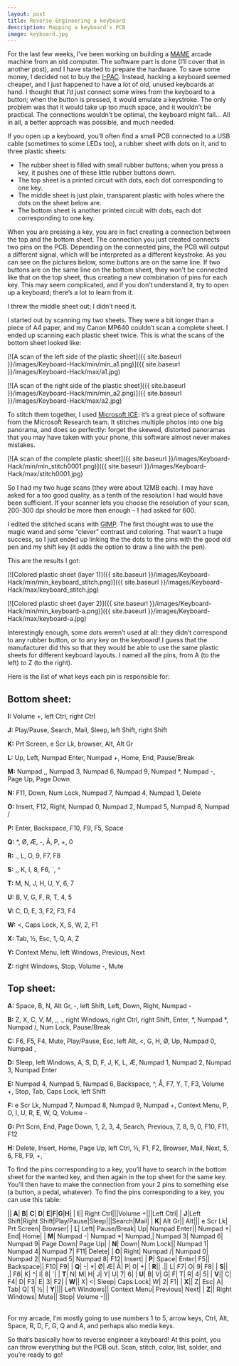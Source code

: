 ```yaml
---
layout: post
title: Reverse-Engineering a keyboard
description: Mapping a keyboard's PCB
image: keyboard.jpg
---
```


For the last few weeks, I’ve been working on building a [MAME](http://mamedev.org/) arcade machine from an old computer. The software part is done (I’ll cover that in another post), and I have started to prepare the hardware. To save some money, I decided not to buy the [I-PAC](http://www.ultimarc.com/ipac1.html). Instead, hacking a keyboard seemed cheaper, and I just happened to have a lot of old, unused keyboards at hand. I thought that I’d just connect some wires from the keyboard to a button; when the button is pressed, it would emulate a keystroke. The only problem was that it would take up too much space, and it wouldn’t be practical. The connections wouldn’t be optimal, the keyboard might fall… All in all, a better approach was possible, and much needed.

<!-- More -->

If you open up a keyboard, you’ll often find a small PCB connected to a USB cable (sometimes to some LEDs too), a rubber sheet with dots on it, and to three plastic sheets:

- The rubber sheet is filled with small rubber buttons; when you press a key, it pushes one of these little rubber buttons down.
- The top sheet is a printed circuit with dots, each dot corresponding to one key.
- The middle sheet is just plain, transparent plastic with holes where the dots on the sheet below are.
- The bottom sheet is another printed circuit with dots, each dot corresponding to one key.


When you are pressing a key, you are in fact creating a connection between the top and the bottom sheet. The connection you just created connects two pins on the PCB. Depending on the connected pins, the PCB will output a different signal, which will be interpreted as a different keystroke.
As you can see on the pictures below, some buttons are on the same line. If two buttons are on the same line on the bottom sheet, they won’t be connected like that on the top sheet, thus creating a new combination of pins for each key. This may seem complicated, and if you don’t understand it, try to open up a keyboard; there’s a lot to learn from it.

I threw the middle sheet out; I didn’t need it.

I started out by scanning my two sheets. They were a bit longer than a piece of A4 paper, and my Canon MP640 couldn’t scan a complete sheet. I ended up scanning each plastic sheet twice. This is what the scans of the bottom sheet looked like:

[![A scan of the left side of the plastic sheet]({{ site.baseurl }}/images/Keyboard-Hack/min/min_a1.png)]({{ site.baseurl }}/images/Keyboard-Hack/max/a1.jpg)

[![A scan of the right side of the plastic sheet]({{ site.baseurl }}/images/Keyboard-Hack/min/min_a2.png)]({{ site.baseurl }}/images/Keyboard-Hack/max/a2.jpg)

To stitch them together, I used [Microsoft ICE](http://research.microsoft.com/en-us/um/redmond/groups/ivm/ice/): it’s a great piece of software from the Microsoft Research team. It stitches multiple photos into one big panorama, and does so perfectly: forget the  skewed, distorted panoramas that you may have taken with your phone, this software almost never makes mistakes.

[![A scan of the complete plastic sheet]({{ site.baseurl }}/images/Keyboard-Hack/min/min_stitch0001.png)]({{ site.baseurl }}/images/Keyboard-Hack/max/stitch0001.jpg)

So I had my two huge scans (they were about 12MB each). I may have asked for a too good quality, as a tenth of the resolution I had would have been sufficient. If your scanner lets you choose the resolution of your scan, 200-300 dpi should be more than enough – I had asked for 600.

I edited the stitched scans with [GIMP](http://www.gimp.org/). The first thought was to use the magic wand and some “clever” contrast and coloring. That wasn’t a huge success, so I just ended up linking the the dots to the pins with the good old pen and my shift key (it adds the option to draw a line with the pen).

This are the results I got:

[![Colored plastic sheet (layer 1)]({{ site.baseurl }}/images/Keyboard-Hack/min/min_keyboard_stitch.png)]({{ site.baseurl }}/images/Keyboard-Hack/max/keyboard_stitch.jpg)

[![Colored plastic sheet (layer 2)]({{ site.baseurl }}/images/Keyboard-Hack/min/min_keyboard-a.png)]({{ site.baseurl }}/images/Keyboard-Hack/max/keyboard-a.jpg)


Interestingly enough, some dots weren’t used at all: they didn’t correspond to any rubber button, or to any key on the keyboard! I guess that the manufacturer did this so that they would be able to use the same plastic sheets for different keyboard layouts.
I named all the pins, from A (to the left) to Z (to the right).

Here is the list of what keys each pin is responsible for:

## Bottom sheet:

**I:** Volume +, left Ctrl, right Ctrl

**J:** Play/Pause, Search, Mail, Sleep, left Shift, right Shift

**K:** Prt Screen, e Scr Lk, browser, Alt, Alt Gr

**L:** Up, Left, Numpad Enter, Numpad +, Home, End, Pause/Break

**M:** Numpad ,, Numpad 3, Numpad 6, Numpad 9, Numpad *, Numpad -, Page Up, Page Down

**N:** F11, Down, Num Lock, Numpad 7, Numpad 4, Numpad 1, Delete

**O:** Insert, F12, Right, Numpad 0, Numpad 2, Numpad 5, Numpad 8, Numpad /

**P:** Enter, Backspace, F10, F9, F5, Space

**Q:** *, Ø, Æ, -, Å, P, +, 0

**R:** ., L, O, 9, F7, F8

**S:** ,, K, I, 8, F6, ´, ^

**T:** M, N, J, H, U, Y, 6, 7

**U:** B, V, G, F, R, T, 4, 5

**V:** C, D, E, 3, F2, F3, F4

**W:** <, Caps Lock, X, S, W, 2, F1

**X:** Tab, ½, Esc, 1, Q, A, Z

**Y:** Context Menu, left Windows, Previous, Next

**Z:** right Windows, Stop, Volume -, Mute

## Top sheet:

**A:** Space, B, N, Alt Gr, -, left Shift, Left, Down, Right, Numpad -

**B:** Z, X, C, V, M, ,, ., right Windows, right Ctrl, right Shift, Enter, *, Numpad *,  Numpad /, Num Lock, Pause/Break

**C:** F6, F5, F4, Mute, Play/Pause, Esc, left Alt, <, G, H, Ø, Up, Numpad 0, Numpad ,

**D:** Sleep, left Windows, A, S, D, F, J, K, L, Æ, Numpad 1, Numpad 2, Numpad 3, Numpad Enter

**E:** Numpad 4, Numpad 5, Numpad 6, Backspace, ^, Å, F7, Y, T, F3, Volume +, 
Stop, Tab, Caps Lock, left Shift

**F:** e Scr Lk, Numpad 7, Numpad 8, Numpad 9, Numpad +, Context Menu, P, O, I, U, R, E, W, Q, Volume -

**G:** Prt Scrn, End, Page Down, 1, 2, 3, 4, Search, Previous, 7, 8, 9, 0, F10, F11, F12

**H:** Delete, Insert, Home, Page Up, left Ctrl, ½, F1, F2, Browser, Mail, Next, 5, 6, F8, F9, +, ´

To find the pins corresponding to a key, you’ll have to search in the bottom sheet for the wanted key, and then again in the top sheet for the same key. You’ll then have to make the connection from your 2 pins to something else (a button, a pedal, whatever). To find the pins corresponding to a key, you can use this table:

|| **A**| **B**| **C**| **D**| **E**|**F**|**G**|**H**|
| **I**|| Right Ctrl|||Volume +|||Left Ctrl|
| **J**|Left Shift|Right Shift|Play/Pause|Sleep|||Search|Mail|
| **K**| Alt Gr|| Alt||| e Scr Lk| Prt Screen| Browser|
| **L**| Left| Pause/Break| Up| Numpad Enter|| Numpad +| End| Home|
| **M**| Numpad -| Numpad *| Numpad,| Numpad 3| Numpad 6| Numpad 9| Page Down| Page Up|
| **N**| Down| Num Lock|| Numpad 1| Numpad 4| Numpad 7| F11| Delete|
| **O**| Right| Numpad /| Numpad 0| Numpad 2| Numpad 5| Numpad 8| F12| Insert|
| **P**| Space| Enter| F5|| Backspace|| F10| F9|
| **Q**| -| *| Ø| Æ| Å| P| 0| +| 
| **R**|| .|| L| F7| O| 9| F8|
| **S**|| ,| F6| K| ^| I| 8| `| 
| **T**| N| M| H| J| Y| U| 7| 6|
| **U**| B| V| G| F| T| R| 4| 5|
| **V**|| C| F4| D| F3| E| 3| F2|
| **W**|| X| <| Sleep| Caps Lock| W| 2| F1|
| **X**|| Z| Esc| A| Tab| Q| 1| ½|
| **Y**|||| Left Windows|| Context Menu| Previous| Next|
| **Z**|| Right Windows| Mute|| Stop| Volume -|||

<br/>
For my arcade, I’m mostly going to use numbers 1 to 5, arrow keys, Ctrl, Alt, Space, R, D, F, G, Q and A, and perhaps also media keys.

So that’s basically how to reverse engineer a keyboard! At this point, you can throw everything but the PCB out. Scan, stitch, color, list, solder,  and you’re ready to go!